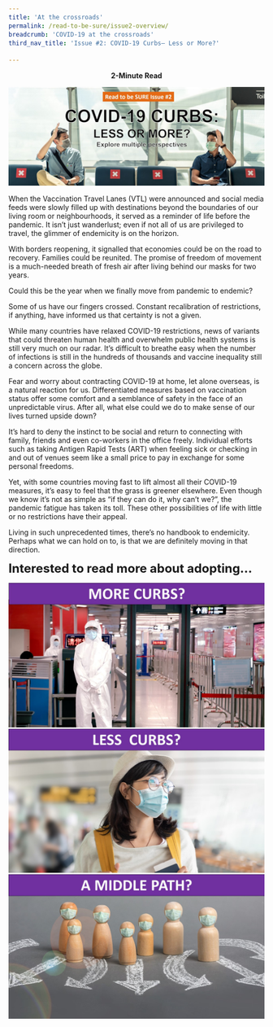 ```yaml
---
title: 'At the crossroads'
permalink: /read-to-be-sure/issue2-overview/
breadcrumb: 'COVID-19 at the crossroads'
third_nav_title: 'Issue #2: COVID-19 Curbs— Less or More?'

---
```


<p align=center><b>2-Minute Read</b></p>

![](../images/rtbs2-masthead3.jpg)

<p>
<p>


When the Vaccination Travel Lanes (VTL) were announced and social media feeds were slowly filled up with destinations beyond the boundaries of our living room or neighbourhoods, it served as a reminder of life before the pandemic. It isn’t just wanderlust; even if not all of us are privileged to travel, the glimmer of endemicity is on the horizon. 

<p> 

With borders reopening, it signalled that economies could be on the road to recovery. Families could be reunited. The promise of freedom of movement is a much-needed breath of fresh air after living behind our masks for two years.

<p> 

Could this be the year when we finally move from pandemic to endemic? 

 <p> 

Some of us have our fingers crossed. Constant recalibration of restrictions, if anything, have informed us that certainty is not a given. 

 <p> 

While many countries have relaxed COVID-19 restrictions, news of variants that could threaten human health and overwhelm public health systems is still very much on our radar. It’s difficult to breathe easy when the number of infections is still in the hundreds of thousands and vaccine inequality still a concern across the globe. 

 <p> 

Fear and worry about contracting COVID-19 at home, let alone overseas, is a natural reaction for us. Differentiated measures based on vaccination status offer some comfort and a semblance of safety in the face of an unpredictable virus. After all, what else could we do to make sense of our lives turned upside down?

 <p> 

It’s hard to deny the instinct to be social and return to connecting with family, friends and even co-workers in the office freely. Individual efforts such as taking Antigen Rapid Tests (ART) when feeling sick or checking in and out of venues seem like a small price to pay in exchange for some personal freedoms. 

 <p> 

Yet, with some countries moving fast to lift almost all their COVID-19 measures, it’s easy to feel that the grass is greener elsewhere. Even though we know it’s not as simple as “if they can do it, why can’t we?”, the pandemic fatigue has taken its toll. These other possibilities of life with little or no restrictions have their appeal. 

 <p> 

Living in such unprecedented times, there’s no handbook to endemicity. Perhaps what we can hold on to, is that we are definitely moving in that direction. 

 <p> 

<P>


<B> <font size=5>Interested to read more about adopting...</font></B>

<div>
<div class="row is-multiline">
    <div class="col is-one-third-desktop is-one-third-tablet">
<a href="/read-to-be-sure/issue2-more-curbs"><img src="../images/rtbs2-more-restrictions.jpg" alt="More restrictions"></a>
</div>
    <div class="col is-one-third-desktop is-one-third-tablet">
<a href="/read-to-be-sure/issue2-less-curbs/"><img src="../images/rtbs2-less-restrictions.jpg" alt="Less restrictions"></a>
</div>
    <div class="col is-one-third-desktop is-one-third-tablet">
<a href="/read-to-be-sure/issue2-middle-path/"><img src="../images/rtbs2-middle-path.jpg" alt="More restrictions"></a>
</div>
    </div>	
</div>




